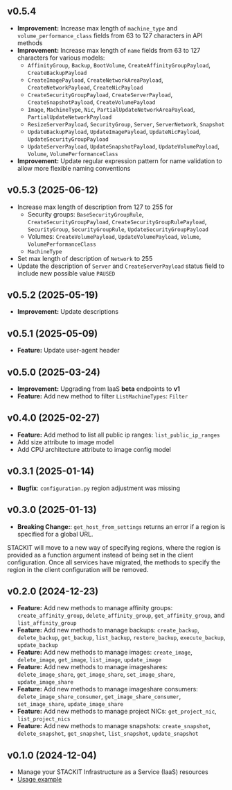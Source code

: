 ## v0.5.4
- **Improvement:** Increase max length of `machine_type` and `volume_performance_class` fields from 63 to 127 characters in API methods
- **Improvement:** Increase max length of `name` fields from 63 to 127 characters for various models:
    - `AffinityGroup`, `Backup`, `BootVolume`, `CreateAffinityGroupPayload`, `CreateBackupPayload`
    - `CreateImagePayload`, `CreateNetworkAreaPayload`, `CreateNetworkPayload`, `CreateNicPayload`
    - `CreateSecurityGroupPayload`, `CreateServerPayload`, `CreateSnapshotPayload`, `CreateVolumePayload`
    - `Image`, `MachineType`, `Nic`, `PartialUpdateNetworkAreaPayload`, `PartialUpdateNetworkPayload`
    - `ResizeServerPayload`, `SecurityGroup`, `Server`, `ServerNetwork`, `Snapshot`
    - `UpdateBackupPayload`, `UpdateImagePayload`, `UpdateNicPayload`, `UpdateSecurityGroupPayload`
    - `UpdateServerPayload`, `UpdateSnapshotPayload`, `UpdateVolumePayload`, `Volume`, `VolumePerformanceClass`
- **Improvement:** Update regular expression pattern for name validation to allow more flexible naming conventions

## v0.5.3 (2025-06-12)
- Increase max length of description from 127 to 255 for 
    - Security groups: `BaseSecurityGroupRule`, `CreateSecurityGroupPayload`, `CreateSecurityGroupRulePayload`, `SecurityGroup`, `SecurityGroupRule`, `UpdateSecurityGroupPayload`
    - Volumes: `CreateVolumePayload`, `UpdateVolumePayload`, `Volume`, `VolumePerformanceClass`
    - `MachineType`
- Set max length of description of `Network` to 255
- Update the description of `Server` and `CreateServerPayload` status field to include new possible value `PAUSED`

## v0.5.2 (2025-05-19)
- **Improvement:** Update descriptions

## v0.5.1 (2025-05-09)
- **Feature:** Update user-agent header

## v0.5.0 (2025-03-24)
- **Improvement:** Upgrading from IaaS **beta** endpoints to **v1**
- **Feature:** Add new method to filter `ListMachineTypes`: `Filter`

## v0.4.0 (2025-02-27)

- **Feature:** Add method to list all public ip ranges: `list_public_ip_ranges`
- Add size attribute to image model
- Add CPU architecture attribute to image config model

## v0.3.1 (2025-01-14)

- **Bugfix**: `configuration.py` region adjustment was missing

## v0.3.0 (2025-01-13)

- **Breaking Change:**: `get_host_from_settings` returns an error if a region is specified for a global URL.

STACKIT will move to a new way of specifying regions, where the region is provided as a function argument instead of being set in the client configuration. Once all services have migrated, the methods to specify the region in the client configuration will be removed.

## v0.2.0 (2024-12-23)

- **Feature:** Add new methods to manage affinity groups: `create_affinity_group`, `delete_affinity_group`, `get_affinity_group`, and `list_affinity_group`
- **Feature:** Add new methods to manage backups: `create_backup`, `delete_backup`, `get_backup`, `list_backup`, `restore_backup`, `execute_backup`, `update_backup`
- **Feature:** Add new methods to manage images: `create_image`, `delete_image`, `get_image`, `list_image`, `update_image`
- **Feature:** Add new methods to manage imageshares: `delete_image_share`, `get_image_share`, `set_image_share`, `update_image_share`
- **Feature:** Add new methods to manage imageshare consumers: `delete_image_share_consumer`, `get_image_share_consumer`, `set_image_share`, `update_image_share`
- **Feature:** Add new methods to manage project NICs: `get_project_nic`, `list_project_nics`
- **Feature:** Add new methods to manage snapshots: `create_snapshot`, `delete_snapshot`, `get_snapshot`, `list_snapshot`, `update_snapshot`

## v0.1.0 (2024-12-04)

- Manage your STACKIT Infrastructure as a Service (IaaS) resources
- [Usage example](https://github.com/stackitcloud/stackit-sdk-python/tree/main/examples/iaas)
